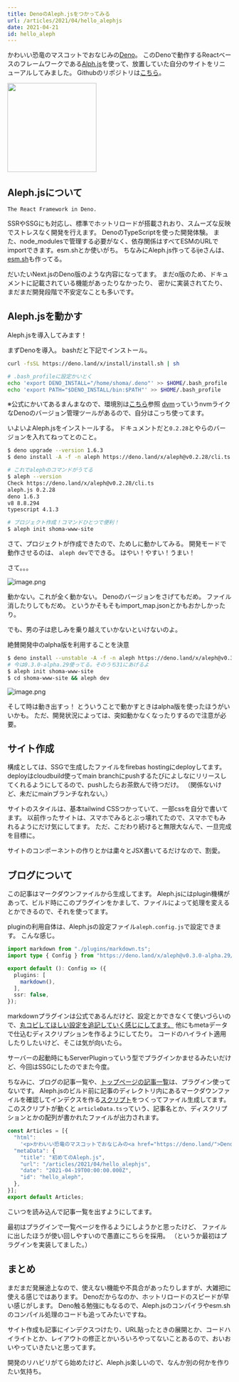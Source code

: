 ```yaml
---
title: DenoのAleph.jsをつかってみる
url: /articles/2021/04/hello_alephjs
date: 2021-04-21
id: hello_aleph
---
```



かわいい恐竜のマスコットでおなじみの[Deno](https://deno.land/)。
このDenoで動作するReactベースのフレームワークである[Alph.js](https://alephjs.org/)を使って、放置していた自分のサイトをリニューアルしてみました。
Githubのリポジトリは[こちら](https://github.com/shoma-www/shoma-www-site)。

<img width=200 src="/images/blog/hello_alephjs/deno.png" />

<!-- more -->

## Aleph.jsについて

`The React Framework in Deno.`

SSRやSSGにも対応し、標準でホットリロードが搭載されおり、スムーズな反映でストレスなく開発を行えます。
DenoのTypeScriptを使った開発体験。
また、node_modulesで管理する必要がなく、依存関係はすべてESMのURLでimportできます。esm.shとか使いがち。
ちなみにAleph.js作ってるijeさんは、[esm.sh](https://github.com/postui/esm.sh)も作ってる。

だいたいNext.jsのDeno版のような内容になってます。
まだα版のため、ドキュメントに記載されている機能があったりなかったり、
密かに実装されてたり、まだまだ開発段階で不安定なことも多いです。

## Aleph.jsを動かす

Aleph.jsを導入してみます！

まずDenoを導入。
bashだと下記でインストール。

```bash
curl -fsSL https://deno.land/x/install/install.sh | sh

# .bash_profileに設定かいとく
echo 'export DENO_INSTALL="/home/shoma/.deno"' >> $HOME/.bash_profile
echo 'export PATH="$DENO_INSTALL/bin:$PATH"' >> $HOME/.bash_profile
```

※公式にかいてあるまんまなので、環境別は[こちら](https://github.com/denoland/deno_install)参照
[dvm](https://github.com/justjavac/dvm)っていうnvmライクなDenoのバージョン管理ツールがあるので、自分はこっち使ってます。


いよいよAleph.jsをインストールする。
ドキュメントだと`0.2.28`とやらのバージョンを入れてねってとのこと。

```bash
$ deno upgrade --version 1.6.3
$ deno install -A -f -n aleph https://deno.land/x/aleph@v0.2.28/cli.ts

# これでalephのコマンドがうてる
$ aleph --version
Check https://deno.land/x/aleph@v0.2.28/cli.ts
aleph.js 0.2.28
deno 1.6.3
v8 8.8.294
typescript 4.1.3

# プロジェクト作成！コマンドひとつで便利！
$ aleph init shoma-www-site
```

さて、プロジェクトが作成できたので、ためしに動かしてみる。
開発モードで動作させるのは、 `aleph dev`でできる。
はやい！やすい！うまい！

さて。。。

![image.png](/images/blog/hello_alephjs/6067c29bb13ef200475c4903.png)

動かない。これが全く動かない。
Denoのバージョンをさげてもだめ。
ファイル消したりしてもだめ。
というかそもそもimport_map.jsonとかもおかしかったり。

でも、男の子は悲しみを乗り越えていかないといけないのよ。

絶賛開発中のalpha版を利用することを決意

```bash
$ deno install --unstable -A -f -n aleph https://deno.land/x/aleph@v0.3.0-alpha.24/cli.ts
# 今は0.3.0-alpha.29使ってる。そのうち31にあげるよ
$ aleph init shoma-www-site
$ cd shoma-www-site && aleph dev
```

![image.png](/images/blog/hello_alephjs/6067d111b13ef200475c4906.png)

そして時は動き出すっ！
とういうことで動かすときはalpha版を使ったほうがいいかも。
ただ、開発状況によっては、突如動かなくなったりするので注意が必要。


## サイト作成

構成としては、SSGで生成したファイルをfirebas hostingにdeployしてます。
deployはcloudbuild使ってmain branchにpushするたびによしなにリリースしてくれるようにしてるので、pushしたらお茶飲んで待つだけ。
（関係ないけど、未だにmainブランチなれない。）

サイトのスタイルは、基本tailwind CSSつかっていて、一部cssを自分で書いてます。
以前作ったサイトは、スマホでみるとぶっ壊れてたので、スマホでもみれるようにだけ気にしてます。
ただ、こだわり続けると無限大なんで、一旦完成を目標に。

サイトのコンポーネントの作りとかは粛々とJSX書いてるだけなので、割愛。


## ブログについて

この記事はマークダウンファイルから生成してます。
Aleph.jsにはplugin機構があって、ビルド時にこのプラグインをかまして、ファイルによって処理を変えるとかできるので、それを使ってます。

pluginの利用自体は、Aleph.jsの設定ファイル`aleph.config.js`で設定できます。
こんな感じ。

```ts
import markdown from "./plugins/markdown.ts";
import type { Config } from "https://deno.land/x/aleph@v0.3.0-alpha.29/types.ts";

export default (): Config => ({
  plugins: [
    markdown(),
  ],
  ssr: false,
});
```

markdownプラグインは公式であるんだけど、設定とかできなくて使いづらいので、[丸コピしてほしい設定を追記していく感じにしてます。](https://github.com/shoma-www/shoma-www-site/blob/947a1b472d3b62a2cceb87cba9d4ba28502377bc/plugins/markdown.ts)
他にもmetaデータで仕込むディスクリプションを作るようにしてたり。
コードのハイライト適用したりしたいけど、そこは気が向いたら。

サーバーの起動時にもServerPluginっていう型でプラグインかませるみたいだけど、今回はSSGにしたのでまた今度。

ちなみに、ブログの記事一覧や、[トップページの記事一覧](https://shoma-www.dev/#blog)は、プラグイン使ってないです。
Aleph.jsのビルド前に記事のディレクトリ内にあるマークダウンファイルを確認してインデクスを作る[スクリプト](https://github.com/shoma-www/shoma-www-site/blob/7eeb0a15fa15db13b8e2d3fa03bf10535476e9d9/scripts/createArticleData.ts)をつくってファイル生成してます。
このスクリプトが動くと `articleData.ts`っていう、記事名とか、ディスクリプションとかの配列が書かれたファイルが出力されます。

```ts
const Articles = [{
  "html":
    '<p>かわいい恐竜のマスコットでおなじみの<a href="https://deno.land/">Deno</a>。<br/>このDenoで動作するReactベースのフレームワークである<a href="https://alephjs.org/">Alph.js</a>を使って、放置していた自分のサイトをリニューアルしてみました。</p>\n<img width=200 src="/images/blog/hello_alephjs/deno.png" />\n\n',
  "metaData": {
    "title": "初めてのAleph.js",
    "url": "/articles/2021/04/hello_alephjs",
    "date": "2021-04-19T00:00:00.000Z",
    "id": "hello_aleph",
  },
}];
export default Articles;
```

こいつを読み込んで記事一覧を出すようにしてます。

最初はプラグインで一覧ページを作るようにしようかと思ったけど、
ファイルに出したほうが使い回しやすいので愚直にこちらを採用。
（というか最初はプラグインを実装してました。）

## まとめ

まだまだ発展途上なので、使えない機能や不具合があったりしますが、大雑把に使える感じではあります。
Denoだからなのか、ホットリロードのスピードが早い感じがします。
Deno触る勉強にもなるので、Aleph.jsのコンパイラやesm.shのコンパイル処理のコードも追ってみたいですね。

サイト作成も記事にインデクスつけたり、URL貼ったときの展開とか、コードハイライトとか、レイアウトの修正とかいろいろやってないことあるので、おいおいやっていきたいと思ってます。

開発のリハビリがてら始めたけど、Aleph.js楽しいので、なんか別の何かを作りたい気持ち。
